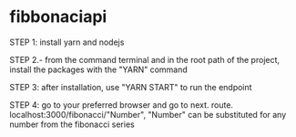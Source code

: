 # fibbonaciapi


STEP 1: install yarn and nodejs

STEP 2.- from the command terminal and in the root path of the project, install the packages with the "YARN" command

STEP 3: after installation, use "YARN START" to run the endpoint

STEP 4: go to your preferred browser and go to next. route. localhost:3000/fibonacci/"Number", "Number" can be substituted for any number from the fibonacci series
